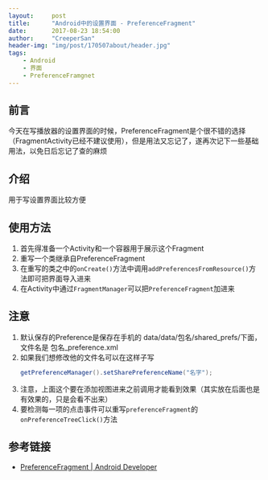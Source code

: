 ```yaml
---
layout:     post
title:      "Android中的设置界面 - PreferenceFragment"
date:       2017-08-23 18:54:00
author:     "CreeperSan"
header-img: "img/post/170507about/header.jpg"
tags:
    - Android
    - 界面
    - PreferenceFramgnet
---
```


## 前言
今天在写播放器的设置界面的时候，PreferenceFragment是个很不错的选择（FragmentActivity已经不建议使用），但是用法又忘记了，遂再次记下一些基础用法，以免日后忘记了查的麻烦

## 介绍
用于写设置界面比较方便

## 使用方法
1. 首先得准备一个Activity和一个容器用于展示这个Fragment
2. 重写一个类继承自PreferenceFragment
3. 在重写的类之中的`onCreate()`方法中调用`addPreferencesFromResource()`方法即可把界面导入进来
4. 在Activity中通过`FragmentManager`可以把`PreferenceFragment`加进来

## 注意
1. 默认保存的Preference是保存在手机的 data/data/包名/shared_prefs/下面，文件名是 包名_preference.xml
2. 如果我们想修改他的文件名可以在这样子写
	```JAVA
    getPreferenceManager().setSharePreferenceName("名字");
    ```
3. 注意，上面这个要在添加视图进来之前调用才能看到效果（其实放在后面也是有效果的，只是会看不出来）
4. 要检测每一项的点击事件可以重写`preferenceFragment`的`onPreferenceTreeClick()`方法

## 参考链接
+ [PreferenceFragment | Android Developer](https://developer.android.google.cn/reference/android/preference/PreferenceFragment.html)
